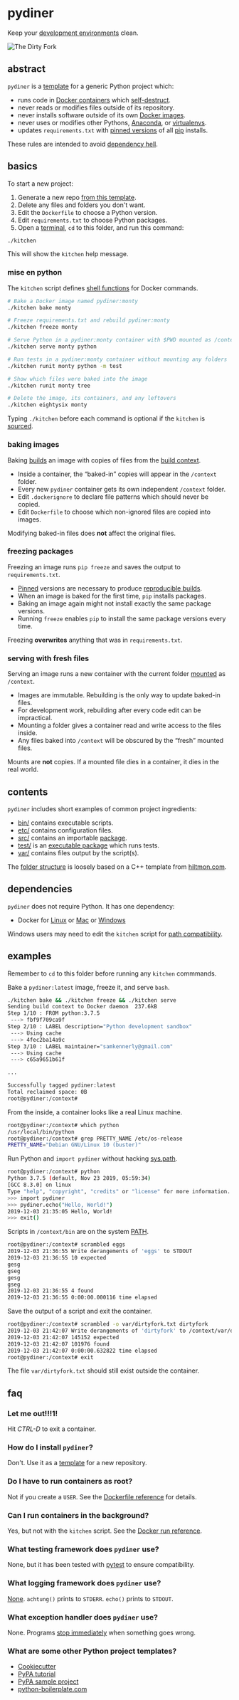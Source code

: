 # pydiner

Keep your [development environments] clean.

![The Dirty Fork](pydiner.jpeg)

[development environments]: https://en.wikipedia.org/wiki/Sandbox_(software_development)

## abstract

`pydiner` is a [template] for a generic Python project which:

- runs code in [Docker containers] which [self-destruct].
- never reads or modifies files outside of its repository.
- never installs software outside of its own [Docker images].
- never uses or modifies other Pythons, [Anaconda], or [virtualenvs].
- updates `requirements.txt` with [pinned versions] of all [pip] installs.

These rules are intended to avoid [dependency hell].

[template]: https://help.github.com/en/articles/creating-a-repository-from-a-template
[Docker containers]: https://docs.docker.com/develop/
[self-destruct]: https://docs.docker.com/engine/reference/run/#clean-up---rm
[Docker images]: https://docs.docker.com/engine/docker-overview/
[Anaconda]: https://www.anaconda.com/
[virtualenvs]: https://virtualenv.pypa.io/en/latest/
[pinned versions]: https://pip.pypa.io/en/stable/user_guide/#pinned-version-numbers
[pip]: https://pip.pypa.io/en/stable/
[dependency hell]: https://en.wikipedia.org/wiki/Dependency_hell

## basics

To start a new project:

1. Generate a new repo [from this template].
1. Delete any files and folders you don't want.
1. Edit the `Dockerfile` to choose a Python version.
1. Edit `requirements.txt` to choose Python packages.
1. Open a [terminal], `cd` to this folder, and run this command:
```sh
./kitchen
```
This will show the `kitchen` help message.

[from this template]: https://help.github.com/en/articles/creating-a-repository-from-a-template
[terminal]: https://en.wikipedia.org/wiki/Command-line_interface

### mise en python

The `kitchen` script defines [shell functions] for Docker commands.
```sh
# Bake a Docker image named pydiner:monty
./kitchen bake monty

# Freeze requirements.txt and rebuild pydiner:monty
./kitchen freeze monty

# Serve Python in a pydiner:monty container with $PWD mounted as /context
./kitchen serve monty python

# Run tests in a pydiner:monty container without mounting any folders
./kitchen runit monty python -m test

# Show which files were baked into the image
./kitchen runit monty tree

# Delete the image, its containers, and any leftovers
./kitchen eightysix monty
```
Typing `./kitchen` before each command is optional if the `kitchen` is [sourced].

[shell functions]: https://www.gnu.org/software/bash/manual/html_node/Shell-Functions.html
[sourced]: https://en.wikipedia.org/wiki/Source_(command)

### baking images

Baking [builds] an image with copies of files from the [build context].

- Inside a container, the <q>baked-in</q> copies will appear in the `/context` folder.
- Every new `pydiner` container gets its own independent `/context` folder.
- Edit `.dockerignore` to declare file patterns which should never be copied.
- Edit `Dockerfile` to choose which non-ignored files are copied into images.

Modifying baked-in files does **not** affect the original files.

[builds]: https://docs.docker.com/engine/reference/commandline/build/
[build context]: https://docs.docker.com/engine/reference/commandline/build/

### freezing packages

Freezing an image runs `pip freeze` and saves the output to `requirements.txt`.

- [Pinned] versions are necessary to produce [reproducible builds].
- When an image is baked for the first time, `pip` installs packages.
- Baking an image again might not install exactly the same package versions.
- Running `freeze` enables `pip` to install the same package versions every time.

Freezing **overwrites** anything that was in `requirements.txt`.

[Pinned]: https://pip.pypa.io/en/stable/user_guide/#pinned-version-numbers
[reproducible builds]: https://en.wikipedia.org/wiki/Reproducible_builds

### serving with fresh files

Serving an image runs a new container with the current folder [mounted] as `/context`.

- Images are immutable. Rebuilding is the only way to update baked-in files.
- For development work, rebuilding after every code edit can be impractical.
- Mounting a folder gives a container read and write access to the files inside.
- Any files baked into `/context` will be obscured by the <q>fresh</q> mounted files.

Mounts are **not** copies. If a mounted file dies in a container, it dies in the real world.

[mounted]: https://docs.docker.com/storage/bind-mounts/

## contents

`pydiner` includes short examples of common project ingredients:

- [bin/](bin) contains executable scripts.
- [etc/](etc) contains configuration files.
- [src/](src) contains an importable [package].
- [test/](test) is an [executable package] which runs tests.
- [var/](var) contains files output by the script(s).

The [folder structure] is loosely based on a C++ template from [hiltmon.com].

[package]: https://docs.python.org/3/tutorial/modules.html#packages
[executable package]: https://docs.python.org/3/library/__main__.html
[folder structure]: https://en.wikipedia.org/wiki/Directory_structure
[hiltmon.com]: https://hiltmon.com/blog/2013/07/03/a-simple-c-plus-plus-project-structure/

## dependencies

`pydiner` does not require Python. It has one dependency:

- Docker for [Linux] or [Mac] or [Windows]

Windows users may need to edit the `kitchen` script for [path compatibility].

[Linux]: https://docs.docker.com/install/
[Mac]: https://docs.docker.com/docker-for-mac/install/
[Windows]: https://docs.docker.com/docker-for-windows/
[path compatibility]: https://en.wikipedia.org/wiki/Path_(computing)#MS-DOS/Microsoft_Windows_style

## examples

Remember to `cd` to this folder before running any `kitchen` commmands.

Bake a `pydiner:latest` image, freeze it, and serve `bash`.
```sh
./kitchen bake && ./kitchen freeze && ./kitchen serve
Sending build context to Docker daemon  237.6kB
Step 1/10 : FROM python:3.7.5
 ---> fbf9f709ca9f
Step 2/10 : LABEL description="Python development sandbox"
 ---> Using cache
 ---> 4fec2ba14a9c
Step 3/10 : LABEL maintainer="samkennerly@gmail.com"
 ---> Using cache
 ---> c65a9651b61f

...

Successfully tagged pydiner:latest
Total reclaimed space: 0B
root@pydiner:/context#
```

From the inside, a container looks like a real Linux machine.
```sh
root@pydiner:/context# which python
/usr/local/bin/python
root@pydiner:/context# grep PRETTY_NAME /etc/os-release
PRETTY_NAME="Debian GNU/Linux 10 (buster)"
```

Run Python and `import pydiner` without hacking [sys.path].
```sh
root@pydiner:/context# python
Python 3.7.5 (default, Nov 23 2019, 05:59:34)
[GCC 8.3.0] on linux
Type "help", "copyright", "credits" or "license" for more information.
>>> import pydiner
>>> pydiner.echo("Hello, World!")
2019-12-03 21:35:05 Hello, World!
>>> exit()
```

Scripts in `/context/bin` are on the system [PATH].
```sh
root@pydiner:/context# scrambled eggs
2019-12-03 21:36:55 Write derangements of 'eggs' to STDOUT
2019-12-03 21:36:55 10 expected
gesg
gseg
gesg
gseg
2019-12-03 21:36:55 4 found
2019-12-03 21:36:55 0:00:00.000116 time elapsed
```

Save the output of a script and exit the container.
```sh
root@pydiner:/context# scrambled -o var/dirtyfork.txt dirtyfork
2019-12-03 21:42:07 Write derangements of 'dirtyfork' to /context/var/dirtyfork.txt
2019-12-03 21:42:07 145152 expected
2019-12-03 21:42:07 101976 found
2019-12-03 21:42:07 0:00:00.632822 time elapsed
root@pydiner:/context# exit
```

The file `var/dirtyfork.txt` should still exist outside the container.

[sys.path]: https://docs.python.org/3/library/sys.html#sys.path
[PATH]: https://en.wikipedia.org/wiki/PATH_(variable)


## faq

### Let me out!!!1!

Hit *CTRL-D* to exit a container.

### How do I install `pydiner`?

Don't. Use it as a [template] for a new repository.

[template]: https://help.github.com/en/articles/creating-a-repository-from-a-template

### Do I have to run containers as root?

Not if you create a `USER`. See the [Dockerfile reference] for details.

[Dockerfile reference]: https://docs.docker.com/engine/reference/builder/

### Can I run containers in the background?

Yes, but not with the `kitchen` script. See the [Docker run reference].

[Docker run reference]: https://docs.docker.com/engine/reference/run/

### What testing framework does `pydiner` use?

None, but it has been tested with [pytest] to ensure compatibility.

[pytest]: https://docs.pytest.org/en/latest/

### What logging framework does `pydiner` use?

[None]. `achtung()` prints to `STDERR`. `echo()` prints to `STDOUT`.

[None]: https://12factor.net/logs

### What exception handler does `pydiner` use?

None. Programs [stop immediately] when something goes wrong.

[stop immediately]: https://global.toyota/en/company/vision-and-philosophy/production-system/

### What are some other Python project templates?

- [Cookiecutter](https://github.com/cookiecutter/cookiecutter)
- [PyPA tutorial](https://packaging.python.org/tutorials/packaging-projects/)
- [PyPA sample project](https://github.com/pypa/sampleproject)
- [python-boilerplate.com](https://www.python-boilerplate.com)
